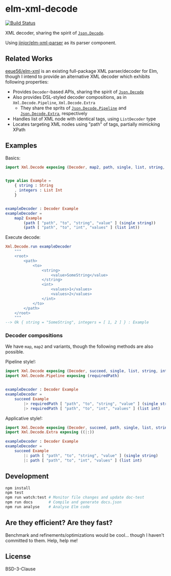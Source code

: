 # elm-xml-decode

[![Build Status](https://travis-ci.org/ymtszw/elm-xml-decode.svg?branch=master)](https://travis-ci.org/ymtszw/elm-xml-decode)

XML decoder, sharing the spirit of [`Json.Decode`][jd].

Using [jinjor/elm-xml-parser][exp] as its parser component.

[jd]: http://package.elm-lang.org/packages/elm-lang/core/latest/Json-Decode
[exp]: http://package.elm-lang.org/packages/jinjor/elm-xml-parser/latest

## Related Works

[eeue56/elm-xml][ex] is an existing full-package XML parser/decoder for Elm,
though I intend to provide an alternative XML decoder which exhibits following properties:

- Provides `Decoder`-based APIs, sharing the spirit of [`Json.Decode`][jd]
- Also provides DSL-styled decoder compositions, as in `Xml.Decode.Pipeline`, `Xml.Decode.Extra`
    - They share the sprits of [`Json.Decode.Pipeline`][jdp] and [`Json.Decode.Extra`][jde], respectively
- Handles list of XML node with identical tags, using `ListDecoder` type
- Locates targeting XML nodes using "path" of tags, partially mimicking XPath

[ex]: http://package.elm-lang.org/packages/eeue56/elm-xml/latest
[jdp]: http://package.elm-lang.org/packages/NoRedInk/elm-decode-pipeline/latest/Json-Decode-Pipeline
[jde]: http://package.elm-lang.org/packages/elm-community/json-extra/latest/Json-Decode-Extra

## Examples

Basics:

```elm
import Xml.Decode exposing (Decoder, map2, path, single, list, string, int)


type alias Example =
    { string : String
    , integers : List Int
    }


exampleDecoder : Decoder Example
exampleDecoder =
    map2 Example
        (path [ "path", "to", "string", "value" ] (single string))
        (path [ "path", "to", "int", "values" ] (list int))
```

Execute decode:

```elm
Xml.Decode.run exampleDecoder
    """
    <root>
        <path>
            <to>
                <string>
                    <value>SomeString</value>
                </string>
                <int>
                    <values>1</values>
                    <values>2</values>
                </int>
            </to>
        </path>
    </root>
    """
--> Ok { string = "SomeString", integers = [ 1, 2 ] } : Example
```

### Decoder compositions

We have `map`, `map2` and variants, though the following methods are also possible.

Pipeline style!:

```elm
import Xml.Decode exposing (Decoder, succeed, single, list, string, int)
import Xml.Decode.Pipeline exposing (requiredPath)


exampleDecoder : Decoder Example
exampleDecoder =
    succeed Example
        |> requiredPath [ "path", "to", "string", "value" ] (single string)
        |> requiredPath [ "path", "to", "int", "values" ] (list int)
```

Applicative style!:

```elm
import Xml.Decode exposing (Decoder, succeed, path, single, list, string, int)
import Xml.Decode.Extra exposing ((|:))

exampleDecoder : Decoder Example
exampleDecoder =
    succeed Example
        |: path [ "path", "to", "string", "value" ] (single string)
        |: path [ "path", "to", "int", "values" ] (list int)
```

## Development

```sh
npm install
npm test
npm run watch:test # Monitor file changes and update doc-test
npm run docs       # Compile and generate docs.json
npm run analyse    # Analyse Elm code
```

## Are they efficient? Are they fast?

Benchmark and refinements/optimizations would be cool... though I haven't committed to them.
Help, help me!

## License

BSD-3-Clause
